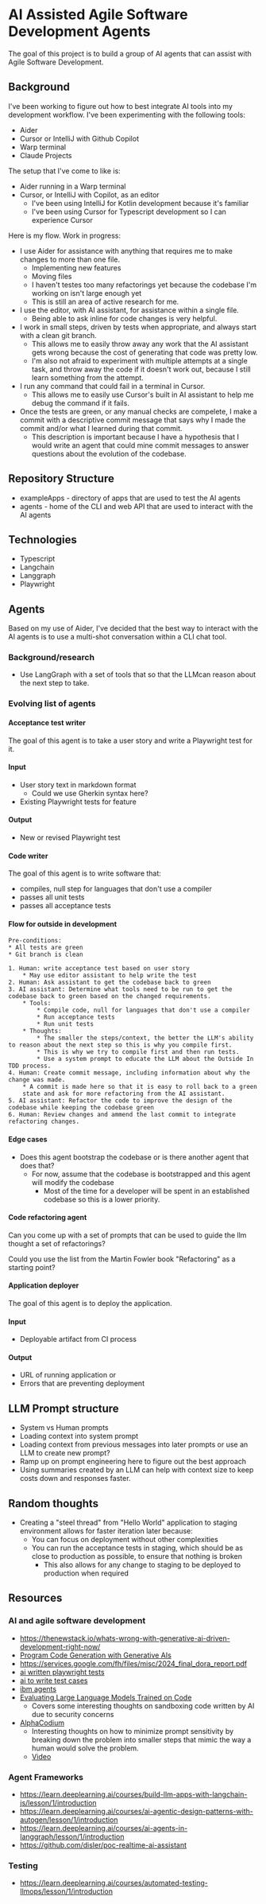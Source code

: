 # AI Assisted Agile Software Development Agents

The goal of this project is to build a group of AI agents that can assist with Agile Software Development.

## Background

I've been working to figure out how to best integrate AI tools into my development workflow.
I've been experimenting with the following tools:

* Aider
* Cursor or IntelliJ with Github Copilot
* Warp terminal
* Claude Projects

The setup that I've come to like is:

* Aider running in a Warp terminal
* Cursor, or IntelliJ with Copilot, as an editor
    * I've been using IntelliJ for Kotlin development because it's familiar
    * I've been using Cursor for Typescript development so I can experience Cursor

Here is my flow. Work in progress:

* I use Aider for assistance with anything that requires me to make changes to more than one file.
    * Implementing new features
    * Moving files
    * I haven't testes too many refactorings yet because the codebase I'm working on isn't large enough yet
    * This is still an area of active research for me.
* I use the editor, with AI assistant, for assistance within a single file.
    * Being able to ask inline for code changes is very helpful.
* I work in small steps, driven by tests when appropriate, and always start with a clean git branch.
    * This allows me to easily throw away any work that the AI assistant gets wrong
    because the cost of generating that code was pretty low.
    * I'm also not afraid to experiment with multiple attempts at a single task,
    and throw away the code if it doesn't work out, because I still learn something from the attempt.
* I run any command that could fail in a terminal in Cursor.
    * This allows me to easily use Cursor's built in AI assistant to help me debug the command if it fails.
* Once the tests are green, or any manual checks are compelete, I make a commit with a descriptive
    commit message that says why I made the commit and/or what I learned during that commit.
    * This description is important because I have a hypothesis that I would write an agent
    that could mine commit messages to answer questions about the evolution of the codebase.

## Repository Structure

* exampleApps - directory of apps that are used to test the AI agents
* agents - home of the CLI and web API that are used to interact with the AI agents

## Technologies

* Typescript
* Langchain
* Langgraph
* Playwright

## Agents

Based on my use of Aider, I've decided that the best way to interact with the AI agents is to use a multi-shot conversation within a CLI chat tool.

### Background/research

* Use LangGraph with a set of tools that so that the LLMcan reason about the next step to take.

### Evolving list of agents

#### Acceptance test writer

The goal of this agent is to take a user story and write a Playwright test for it.

#### Input
* User story text in markdown format
    * Could we use Gherkin syntax here?
* Existing Playwright tests for feature

#### Output
* New or revised Playwright test


#### Code writer

The goal of this agent is to write software that:

* compiles, null step for languages that don't use a compiler
* passes all unit tests
* passes all acceptance tests

#### Flow for outside in development
    Pre-conditions:
    * All tests are green
    * Git branch is clean

    1. Human: write acceptance test based on user story
        * May use editor assistant to help write the test
    2. Human: Ask assistant to get the codebase back to green
    3. AI assistant: Determine what tools need to be run to get the codebase back to green based on the changed requirements.
        * Tools:
            * Compile code, null for languages that don't use a compiler
            * Run acceptance tests
            * Run unit tests
        * Thoughts:
            * The smaller the steps/context, the better the LLM's ability to reason about the next step so this is why you compile first.
            * This is why we try to compile first and then run tests.
            * Use a system prompt to educate the LLM about the Outside In TDD process.
    4. Human: Create commit message, including information about why the change was made.
        * A commit is made here so that it is easy to roll back to a green
        state and ask for more refactoring from the AI assistant.
    5. AI assistant: Refactor the code to improve the design of the codebase while keeping the codebase green
    6. Human: Review changes and ammend the last commit to integrate refactoring changes.

#### Edge cases
* Does this agent bootstrap the codebase or is there another agent that does that?
    * For now, assume that the codebase is bootstrapped and this agent will modify the codebase
        * Most of the time for a developer will be spent in an established codebase
        so this is a lower priority.

#### Code refactoring agent

Can you come up with a set of prompts that can be used to guide the llm
thought a set of refactorings?

Could you use the list from the Martin Fowler book "Refactoring" as a starting point?

#### Application deployer

The goal of this agent is to deploy the application.

#### Input
* Deployable artifact from CI process

#### Output
* URL of running application
or
* Errors that are preventing deployment

## LLM Prompt structure

* System vs Human prompts
* Loading context into system prompt
* Loading context from previous messages into later prompts or use an LLM to create new prompt?
* Ramp up on prompt engineering here to figure out the best approach
* Using summaries created by an LLM can help with context size to keep
costs down and responses faster.

## Random thoughts

* Creating a "steel thread" from "Hello World" application to staging environment allows for faster iteration later because:
    * You can focus on deployment without other complexities
    * You can run the acceptance tests in staging, which should be as close to production as possible, to
        ensure that nothing is broken
        * This also allows for any change to staging to be deployed to production when required

## Resources

### AI and agile software development
* https://thenewstack.io/whats-wrong-with-generative-ai-driven-development-right-now/
* [Program Code Generation with Generative AIs](https://www.mdpi.com/1999-4893/17/2/62])
* https://services.google.com/fh/files/misc/2024_final_dora_report.pdf
* [ai written playwright tests](https://www.ranger.net/)
* [ai to write test cases](https://testrigor.com/)
* [ibm agents](https://research.ibm.com/blog/ibm-swe-agents)
* [Evaluating Large Language Models Trained on Code](https://arxiv.org/pdf/2107.03374)
  * Covers some interesting thoughts on sandboxing code written by AI due to security concerns
* [AlphaCodium](https://github.com/Codium-ai/AlphaCodium)
  * Interesting thoughts on how to minimize prompt sensitivity by breaking down the problem into smaller steps that mimic
     the way a human would solve the problem.
  * [Video](https://www.youtube.com/watch?v=23v9GBJvcrc&list=PLISstAySqk7JLal9v_nL09pLAmQLkXzQ4&index=5&pp=iAQB)

### Agent Frameworks

* https://learn.deeplearning.ai/courses/build-llm-apps-with-langchain-js/lesson/1/introduction
* https://learn.deeplearning.ai/courses/ai-agentic-design-patterns-with-autogen/lesson/1/introduction
* https://learn.deeplearning.ai/courses/ai-agents-in-langgraph/lesson/1/introduction
* https://github.com/disler/poc-realtime-ai-assistant

### Testing

* https://learn.deeplearning.ai/courses/automated-testing-llmops/lesson/1/introduction
